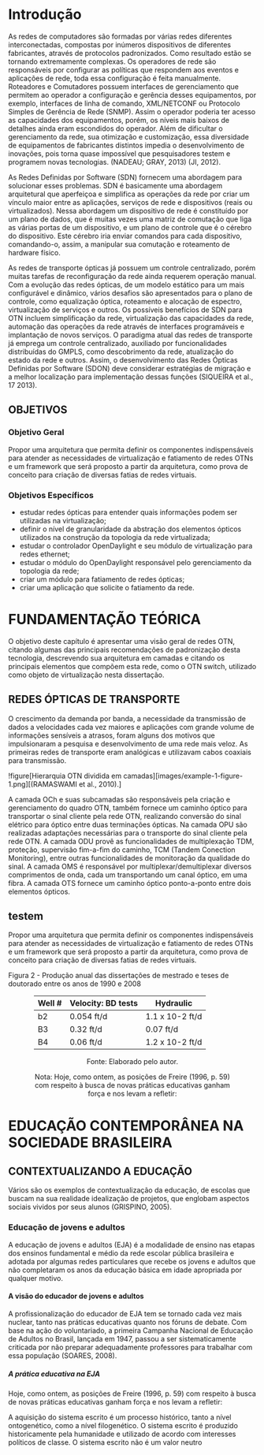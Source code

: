 # Introdução

As redes de computadores são formadas por várias redes diferentes interconectadas, compostas por inúmeros dispositivos de diferentes fabricantes, através de protocolos padronizados. Como resultado estão se tornando extremamente complexas. Os operadores de rede são responsáveis por configurar as políticas que respondem aos eventos e aplicações de rede, toda essa configuração é feita manualmente. Roteadores e Comutadores possuem interfaces de gerenciamento que permitem ao operador a configuração e gerência desses equipamentos, por exemplo, interfaces de linha de comando, XML/NETCONF ou Protocolo Simples de Gerência de Rede (SNMP). Assim o operador poderia ter acesso as capacidades dos equipamentos, porém, os níveis mais baixos de detalhes ainda eram escondidos do operador. Além de dificultar o gerenciamento da rede, sua otimização e customização, essa diversidade de equipamentos de fabricantes distintos impedia o desenvolvimento de inovações, pois torna quase impossível que pesquisadores testem e programem novas tecnologias. (NADEAU; GRAY, 2013) (JI, 2012).

As Redes Definidas por Software (SDN) fornecem uma abordagem para solucionar esses problemas. SDN é basicamente uma abordagem arquitetural que aperfeiçoa e simplifica as operações da rede por criar um vínculo maior entre as aplicações, serviços de rede e dispositivos (reais ou virtualizados). Nessa abordagem um dispositivo de rede é constituído por um plano de dados, que é muitas vezes uma matriz de comutação que liga as várias portas de um dispositivo, e um plano de controle que é o cérebro do dispositivo. Este cérebro iria enviar comandos para cada dispositivo, comandando-o, assim, a manipular sua comutação e roteamento de hardware físico.

As redes de transporte ópticas já possuem um controle centralizado, porém muitas tarefas de reconfiguração da rede ainda requerem operação manual. Com a evolução das redes ópticas, de um modelo estático para um mais configurável e dinâmico, vários desafios são apresentados para o plano de controle, como equalização óptica, roteamento e alocação de espectro, virtualização de serviços e outros. Os possíveis benefícios de SDN para OTN incluem simplificação da rede, virtualização das capacidades da rede, automação das operações da rede através de interfaces programáveis e implantação de novos serviços. O paradigma atual das redes de transporte já emprega um controle centralizado, auxiliado por funcionalidades distribuídas do GMPLS, como descobrimento da rede, atualização do estado da rede e outros. Assim, o desenvolvimento das Redes Ópticas Definidas por Software (SDON) deve considerar estratégias de migração e a melhor localização para implementação dessas funções (SIQUEIRA et al., 17 2013).

## OBJETIVOS

### Objetivo Geral

Propor uma arquitetura que permita definir os componentes indispensáveis para atender as necessidades de virtualização e fatiamento de redes OTNs e um framework que será proposto a partir da arquitetura, como prova de conceito para criação de diversas fatias de redes virtuais.

### Objetivos Específicos

- estudar redes ópticas para entender quais informações podem ser utilizadas na virtualização;
- definir o nível de granularidade da abstração dos elementos ópticos utilizados na construção da topologia da rede virtualizada;
- estudar o controlador OpenDaylight e seu módulo de virtualização para redes ethernet;
- estudar o módulo do OpenDaylight responsável pelo gerenciamento da topologia da rede;
- criar um módulo para fatiamento de redes ópticas;
- criar uma aplicação que solicite o fatiamento da rede.

# FUNDAMENTAÇÃO TEÓRICA

O objetivo deste capítulo é apresentar uma visão geral de redes OTN, citando algumas das principais recomendações de padronização desta tecnologia, descrevendo sua arquitetura em camadas e citando os principais elementos que compõem esta rede, como o OTN switch, utilizado como objeto de virtualização nesta dissertação.

## REDES ÓPTICAS DE TRANSPORTE

O crescimento da demanda por banda, a necessidade da transmissão de dados a velocidades cada vez maiores e aplicações com grande volume de informações sensíveis a atrasos, foram alguns dos motivos que impulsionaram a pesquisa e desenvolvimento de uma rede mais veloz. As primeiras redes de transporte eram analógicas e utilizavam cabos coaxiais para transmissão.

!figure[Hierarquia OTN dividida em camadas][images/example-1-figure-1.png][(RAMASWAMI et al., 2010).]

A camada OCh e suas subcamadas são responsáveis pela criação e gerenciamento do quadro OTN, também fornece um caminho óptico para transportar o sinal cliente pela rede OTN, realizando conversão do sinal elétrico para óptico entre duas terminações ópticas. Na camada OPU são realizadas adaptações necessárias para o transporte do sinal cliente pela rede OTN. A camada ODU provê as funcionalidades de multiplexação TDM, proteção, supervisão fim-a-fim do caminho, TCM (Tandem Conection Monitoring), entre outras funcionalidades de monitoração da qualidade do sinal. A camada OMS é responsável por multiplexar/demultiplexar diversos comprimentos de onda, cada um transportando um canal óptico, em uma fibra. A camada OTS fornece um caminho óptico ponto-a-ponto entre dois elementos ópticos.

## testem

Propor uma arquitetura que permita definir os componentes indispensáveis para atender as necessidades de virtualização e fatiamento de redes OTNs e um framework que será proposto a partir da arquitetura, como prova de conceito para criação de diversas fatias de redes virtuais.

<div class="floating">
    <p class="caption">Figura 2 - Produção anual das dissertações de mestrado e teses de doutorado entre os anos de 1990 e 2008</p>
    <center>
    <div class="table" style="width: 400px">
        <table width="400px" >
            <thead>
                <tr>
                    <th>Well #</th>
                    <th>Velocity: BD tests</th>
                    <th>Hydraulic</th>
                </tr>
            </thead>
            <tbody>
                <tr>
                    <td>b2</td>
                    <td>0.054 ft/d</td>
                    <td>1.1 x 10-2 ft/d</td>
                </tr>
                <tr>
                    <td>B3</td>
                    <td>0.32 ft/d</td>
                    <td>0.07 ft/d</td>
                </tr>
                <tr>
                    <td>B4</td>
                    <td>0.06 ft/d</td>
                    <td>1.2 x 10-2 ft/d</td>
                </tr>
            <tbody>
        </table>
        <p class="font">Fonte: Elaborado pelo autor.<p>
        <p class="note">Nota: Hoje, como ontem, as posições de Freire (1996, p. 59) com respeito à busca de novas práticas educativas ganham força e nos levam a refletir:<p>
    </div>
    </center>
</div>


# EDUCAÇÃO CONTEMPORÂNEA NA SOCIEDADE BRASILEIRA

## CONTEXTUALIZANDO A EDUCAÇÃO

Vários são os exemplos de contextualização da educação, de escolas que buscam na sua realidade idealização de projetos, que englobam aspectos sociais vividos por seus alunos (GRISPINO, 2005).

### Educação de jovens e adultos

A educação de jovens e adultos (EJA) é a modalidade de ensino nas etapas dos ensinos fundamental e médio da rede escolar pública brasileira e adotada por algumas redes particulares que recebe os jovens e adultos que não completaram os anos da educação básica em idade apropriada por qualquer motivo.

#### A visão do educador de jovens e adultos

A profissionalização do educador de EJA tem se tornado cada vez mais nuclear, tanto nas práticas educativas quanto nos fóruns de debate. Com base na ação do voluntariado, a primeira Campanha Nacional de Educação de Adultos no Brasil, lançada em 1947, passou a ser sistematicamente criticada por não preparar adequadamente professores para trabalhar com essa população (SOARES, 2008).

##### A prática educativa na EJA

Hoje, como ontem, as posições de Freire (1996, p. 59) com respeito à busca de novas práticas educativas ganham força e nos levam a refletir:

<div class="citacao-longa">
A aquisição do sistema escrito é um processo histórico, tanto a nível ontogenético, como a nível filogenético. O sistema escrito é produzido historicamente pela humanidade e utilizado de acordo com interesses políticos de classe. O sistema escrito não é um valor neutro
</div>

